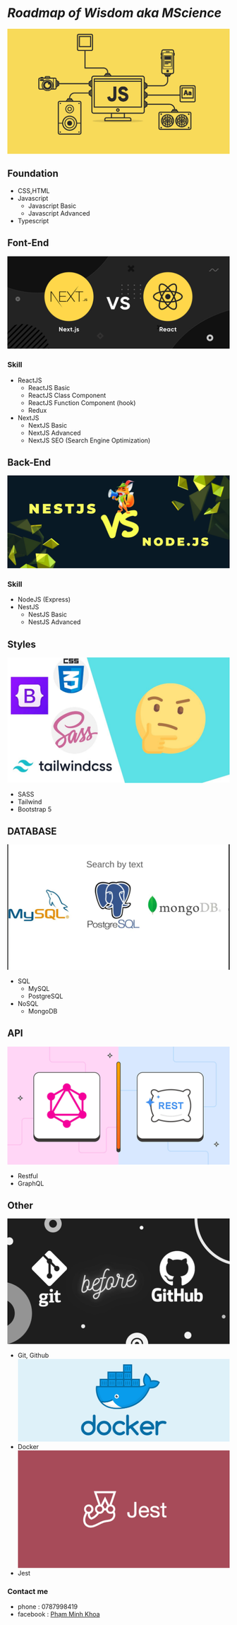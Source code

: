 # ***Roadmap of Wisdom aka MScience***
![](Images/js.png)

## **Foundation**
- CSS,HTML
- Javascript
  - Javascript Basic
  - Javascript Advanced
- Typescript
## **Font-End**
![](Images/FE.png)
### Skill
- ReactJS
  - ReactJS Basic 
  - ReactJS Class Component 
  - ReactJS Function Component (hook)
  - Redux 
- NextJS 
  - NextJS Basic
  - NextJS Advanced
  - NextJS SEO (Search Engine Optimization)

## **Back-End**
![](Images/Backend.png)
### Skill
- NodeJS (Express)
- NestJS
  - NestJS Basic
  - NestJS Advanced
## **Styles**
![](Images/style.jpg)
- SASS
- Tailwind
- Bootstrap 5

## **DATABASE**
![](Images/DB.jpg)
- SQL
  - MySQL
  - PostgreSQL
- NoSQL
  - MongoDB

## **API**
![](Images/GraphQL-vs-REST.jpg)
- Restful
- GraphQL

## **Other**
![](Images/git.png)
- Git, Github
![](Images/docker.png)
- Docker
![](Images/jest.png)
- Jest



### Contact me 
- phone : 0787998419
- facebook : [Phạm Minh Khoa](https://www.facebook.com/people/Ph%E1%BA%A1m-Minh-Khoa/pfbid0SxZamt5AHa7NmLuYhNn5WRA9KuLSXQZDft4j9YfhCKspjdyzLco5wPV5noCd3wpRl/)
